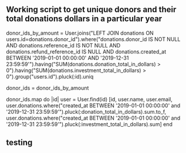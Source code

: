 ## Working script to get unique donors and their total donations dollars in a particular year 

donor_ids_by_amount = User.joins("LEFT JOIN donations ON users.id=donations.donor_id").where("donations.donor_id IS NOT NULL AND donations.reference_id IS NOT NULL AND donations.refund_reference_id IS NULL AND donations.created_at BETWEEN '2019-01-01 00:00:00' AND '2019-12-31 23:59:59'").having("SUM(donations.donation_total_in_dollars) > 0").having("SUM(donations.investment_total_in_dollars) > 0").group("users.id").pluck(:id).uniq

donor_ids = donor_ids_by_amount

donor_ids.map do |id|
user = User.find(id)
[id, user.name, user.email, user.donations.where("created_at BETWEEN '2019-01-01 00:00:00' and '2019-12-31 23:59:59'").pluck(:donation_total_in_dollars).sum.to_f, user.donations.where("created_at BETWEEN '2019-01-01 00:00:00' and '2019-12-31 23:59:59'").pluck(:investment_total_in_dollars).sum] 
end 

## testing 
